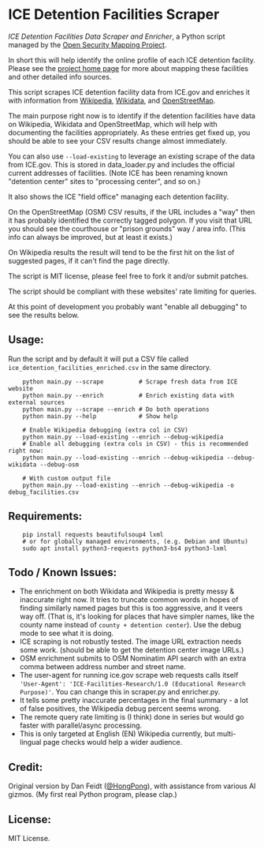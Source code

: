 # ICE Detention Facilities Scraper

_ICE Detention Facilities Data Scraper and Enricher_, a Python script managed by the [Open Security Mapping Project](https://github.com/Open-Security-Mapping-Project).

In short this will help identify the online profile of each ICE detention facility. Please see the [project home page](https://github.com/Open-Security-Mapping-Project)
for more about mapping these facilities and other detailed info sources.

This script scrapes ICE detention facility data from ICE.gov and enriches it
with information from [Wikipedia](https://en.wikipedia.org), [Wikidata](https://wikidata.org), and
[OpenStreetMap](https://openstreetmap.org).

The main purpose right now is to identify if the detention facilities have data on Wikipedia, Wikidata and OpenStreetMap,
which will help with documenting the facilities appropriately. As these entries get fixed up, you should be able to see
your CSV results change almost immediately.

You can also use `--load-existing` to leverage an existing
scrape of the data from ICE.gov. This is stored in data_loader.py and includes the official current addresses of facilities.
(Note ICE has been renaming known "detention center" sites to "processing center", and so on.)

It also shows the ICE "field office" managing each detention facility.

On the OpenStreetMap (OSM) CSV results, if the URL includes a "way" then it has probably identified the correctly tagged
polygon. If you visit that URL you should see the courthouse or "prison grounds" way / area info. (This info can always
be improved, but at least it exists.)

On Wikipedia results the result will tend to be the first hit on the list of suggested pages, if it can't find the page
directly.

The script is MIT license, please feel free to fork it and/or submit patches.

The script should be compliant with these websites' rate limiting for queries.

At this point of development you probably want "enable all debugging" to see the results below.

## Usage:

Run the script and by default it will put a CSV file called `ice_detention_facilities_enriched.csv` in the same
directory.

```
    python main.py --scrape          # Scrape fresh data from ICE website
    python main.py --enrich          # Enrich existing data with external sources
    python main.py --scrape --enrich # Do both operations
    python main.py --help            # Show help

    # Enable Wikipedia debugging (extra col in CSV)
    python main.py --load-existing --enrich --debug-wikipedia
    # Enable all debugging (extra cols in CSV) - this is recommended right now:
    python main.py --load-existing --enrich --debug-wikipedia --debug-wikidata --debug-osm

    # With custom output file
    python main.py --load-existing --enrich --debug-wikipedia -o debug_facilities.csv
```
## Requirements:
```    
    pip install requests beautifulsoup4 lxml
    # or for globally managed environments, (e.g. Debian and Ubuntu)
    sudo apt install python3-requests python3-bs4 python3-lxml
```

## Todo / Known Issues:

* The enrichment on both Wikidata and Wikipedia is pretty messy & inaccurate right now. It tries to truncate common words
in hopes of finding similarly named pages but this is too aggressive, and it veers way off. (That is, it's looking for places
that have simpler names, like the county name instead of `county + detention center`). Use the debug mode to see what
it is doing.
* ICE scraping is not robustly tested. The image URL extraction needs some work. (should be able to get the detention center image URLs.)
* OSM enrichment submits to OSM Nominatim API search with an extra comma between address number and street name. 
* The user-agent for running ice.gov scrape web requests calls itself `'User-Agent': 'ICE-Facilities-Research/1.0 (Educational Research Purpose)'`.
You can change this in scraper.py and enricher.py.
* It tells some pretty inaccurate percentages in the final summary - a lot of false positives, the Wikipedia debug percent
seems wrong.
* The remote query rate limiting is (I think) done in series but would go faster with parallel/async processing.
* This is only targeted at English (EN) Wikipedia currently, but  multi-lingual page checks would help a wider audience.

## Credit:

Original version by Dan Feidt ([@HongPong](https://github.com/HongPong)), with assistance from various AI gizmos. (My
first real Python program, please clap.)

## License:

MIT License.